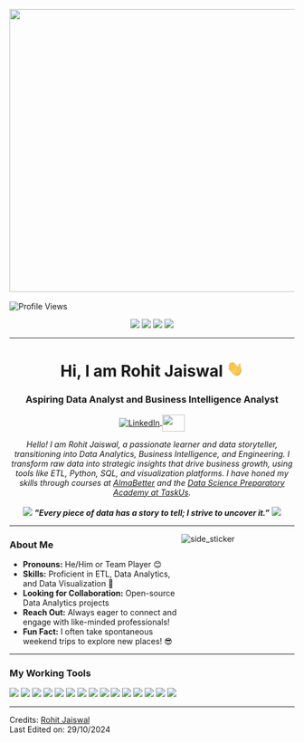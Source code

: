 <p align="center">
  <img src="https://github.com/user-attachments/assets/a17ffe87-6e40-482c-8e0b-308d8a65986d" height="500" width="1000"/>
</p>

<p align="left"> 
  <img src="https://komarev.com/ghpvc/?username=RohitJaiswal01&color=brightgreen" alt="Profile Views" />
</p>

<p align="center">
  <img src="https://img.shields.io/badge/Age-25-blue" />
  <img src="https://img.shields.io/badge/Focus-Data%20Analytics%20&%20Engineering-brightgreen" />
  <img src="https://img.shields.io/badge/Lives-Madhya%20Pradesh-success" />
  <img src="https://img.shields.io/badge/Languages-English%20%26%20Hindi-brightgreen" />
</p>

<hr>

<h1 align="center">Hi, I am Rohit Jaiswal <img src="https://raw.githubusercontent.com/ABSphreak/ABSphreak/master/gifs/Hi.gif" width="30px"></h1>
<h3 align="center">Aspiring Data Analyst and Business Intelligence Analyst</h3>

<p align="center">
  <a href="https://www.linkedin.com/in/rohit-jaiswal01/" target="blank">
    <img align="center" src="https://upload.wikimedia.org/wikipedia/commons/thumb/c/ca/LinkedIn_logo_initials.png/480px-LinkedIn_logo_initials.png" alt="LinkedIn" height="30" width="40" />
  </a>  
  <a href="mailto:rohit787930@gmail.com">
    <img align="center" src="https://seeklogo.com/images/G/gmail-new-2020-logo-32DBE11BB4-seeklogo.com.png" height="30" width="40" />
  </a>
</p>

<p align="center">
  <em>
    Hello! I am Rohit Jaiswal, a passionate learner and data storyteller, transitioning into Data Analytics, Business Intelligence, and Engineering. I transform raw data into strategic insights that drive business growth, using tools like ETL, Python, SQL, and visualization platforms. I have honed my skills through courses at <a href="https://www.almabetter.com/">AlmaBetter</a> and the <a href="https://www.taskus.com/">Data Science Preparatory Academy at TaskUs</a>.
  </em> 
  <br>
  <br>
  <img src="https://media.giphy.com/media/gH3LO09IOiZIqePwv9/giphy.gif" width="50" /> <b><i>"Every piece of data has a story to tell; I strive to uncover it.”</i></b> <img src="https://media.giphy.com/media/qjqUcgIyRjsl2/giphy.gif" width="50" />
</p>

---

<img align="right" width=200px height=200px alt="side_sticker" src="https://media.giphy.com/media/TEnXkcsHrP4YedChhA/giphy.gif" />

### About Me
- **Pronouns:** He/Him or Team Player 😊
- **Skills:** Proficient in ETL, Data Analytics, and Data Visualization 🥰
- **Looking for Collaboration:** Open-source Data Analytics projects
- **Reach Out:** Always eager to connect and engage with like-minded professionals!
- **Fun Fact:** I often take spontaneous weekend trips to explore new places! 😎

---

### My Working Tools
<p align="left">
  <img height="50" src="https://www.vectorlogo.zone/logos/python/python-icon.svg">
  <img height="50" src="https://www.vectorlogo.zone/logos/numpy/numpy-icon.svg">
  <img height="50" src="https://upload.wikimedia.org/wikipedia/commons/e/ed/Pandas_logo.svg">
  <img height="50" src="https://d3mxt5v3yxgcsr.cloudfront.net/courses/18061/course_18061_image.png">
  <img height="50" src="https://www.vectorlogo.zone/logos/plotly/plotly-icon.svg">
  <img height="50" src="https://seaborn.pydata.org/_images/logo-wide-lightbg.svg">
  <img height="50" src="https://www.vectorlogo.zone/logos/microsoft_powerbi/microsoft_powerbi-icon.svg">
  <img height="50" src="https://img.icons8.com/?size=100&id=9Kvi1p1F0tUo&format=png&color=000000">
  <img height="50" src="https://banner2.cleanpng.com/20180721/goa/kisspng-microsoft-excel-spreadsheet-microsoft-powerpoint-c-alagoas-5b531b2fe89ae2.6018856215321731039528.jpg">
  <img height="50" src="https://static.vecteezy.com/system/resources/thumbnails/000/143/608/small/linear-icons-with-charts-and-statistics.jpg">
  <img height="50" src="https://seeklogo.com/images/S/scikit-learn-logo-8766D07E2E-seeklogo.com.png">
  <img height="50" src="https://www.vectorlogo.zone/logos/mysql/mysql-ar21.svg">
  <img height="50" src="https://raw.githubusercontent.com/valohai/ml-logos/master/scipy.svg">
  <img height="50" src="https://w7.pngwing.com/pngs/968/991/png-transparent-google-colab-logo-tech-companies.png">
  <img height="50" src="https://www.vectorlogo.zone/logos/jupyter/jupyter-ar21.svg">
</p>

---

Credits: [Rohit Jaiswal](https://github.com/RohitJaiswal01)  
Last Edited on: 29/10/2024
